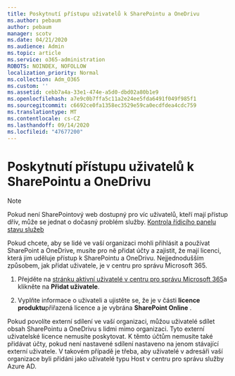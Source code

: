 ```yaml
---
title: Poskytnutí přístupu uživatelů k SharePointu a OneDrivu
ms.author: pebaum
author: pebaum
manager: scotv
ms.date: 04/21/2020
ms.audience: Admin
ms.topic: article
ms.service: o365-administration
ROBOTS: NOINDEX, NOFOLLOW
localization_priority: Normal
ms.collection: Adm_O365
ms.custom: ''
ms.assetid: cebb7a4a-33e1-474e-a5d0-dbd02a80b1e9
ms.openlocfilehash: a7e9c0b7ffa5c11a2e24ee5fda6491f049f985f1
ms.sourcegitcommit: c6692ce0fa1358ec3529e59ca0ecdfdea4cdc759
ms.translationtype: MT
ms.contentlocale: cs-CZ
ms.lasthandoff: 09/14/2020
ms.locfileid: "47677200"
---
```

# <a name="give-users-access-to-sharepoint-and-onedrive"></a>Poskytnutí přístupu uživatelů k SharePointu a OneDrivu

> [!NOTE]
> Pokud není SharePointový web dostupný pro víc uživatelů, kteří mají přístup dřív, může se jednat o dočasný problém služby. [Kontrola řídicího panelu stavu služeb](https://portal.office.com/adminportal/home#/servicehealth)
  
Pokud chcete, aby se lidé ve vaší organizaci mohli přihlásit a používat SharePoint a OneDrive, musíte pro ně přidat účty a zajistit, že mají licenci, která jim uděluje přístup k SharePointu a OneDrivu. Nejjednodušším způsobem, jak přidat uživatele, je v centru pro správu Microsoft 365.
  
1. Přejděte na [stránku aktivní uživatelé v centru pro správu Microsoft 365](https://portal.office.com/adminportal/home#/users)a klikněte na **Přidat uživatele**.
    
2. Vyplňte informace o uživateli a ujistěte se, že je v části **licence produktu**přiřazená licence a je vybrána **SharePoint Online** . 
    
Pokud povolíte externí sdílení ve vaší organizaci, můžou uživatelé sdílet obsah SharePointu a OneDrivu s lidmi mimo organizaci. Tyto externí uživatelské licence nemusíte poskytovat. K těmto účtům nemusíte také přidávat účty, pokud není nastavené sdílení nastaveno na jenom stávající externí uživatele. V takovém případě je třeba, aby uživatelé v adresáři vaší organizace byli přidáni jako uživatelé typu Host v centru pro správu služby Azure AD.
  

